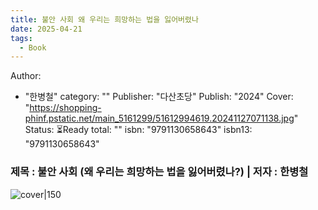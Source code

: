 ```yaml
---
title: 불안 사회 왜 우리는 희망하는 법을 잃어버렸나
date: 2025-04-21
tags:
  - Book
---
```

Author:
  - "한병철"
category: ""
Publisher: "다산초당"
Publish: "2024"
Cover: "https://shopping-phinf.pstatic.net/main_5161299/51612994619.20241127071138.jpg"
Status: ⏳Ready
total: ""
isbn: "9791130658643"
isbn13: "9791130658643"

### 제목 : 불안 사회 (왜 우리는 희망하는 법을 잃어버렸나?)    | 저자 : 한병철
![cover|150](https://shopping-phinf.pstatic.net/main_5161299/51612994619.20241127071138.jpg)